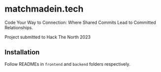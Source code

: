 # matchmadein.tech

Code Your Way to Connection: Where Shared Commits Lead to Committed Relationships.

Project submitted to Hack The North 2023

## Installation

Follow READMEs in `frontend` and `backend` folders respectively.